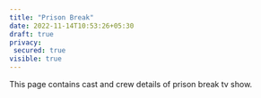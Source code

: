 ```yaml
---
title: "Prison Break"
date: 2022-11-14T10:53:26+05:30
draft: true
privacy:
 secured: true
visible: true
---
```



This page contains cast and crew details of prison break tv show.